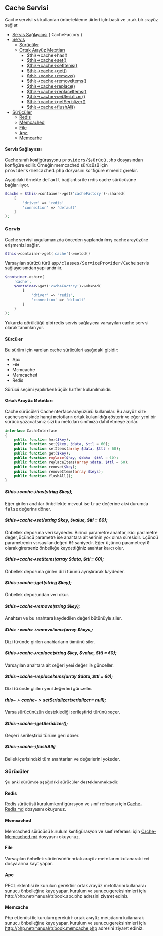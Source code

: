
## Cache Servisi

Cache servisi sık kullanılan önbellekleme türleri için basit ve ortak bir arayüz sağlar.

<ul>
<li><a href="#service-provider">Servis Sağlayıcısı</a> ( CacheFactory )</li>
<li>
    <a href="#service">Servis</a>
    <ul>
        <li><a href="#cache-drivers">Sürücüler</a></li>
        <li>
            <a href="#interface">Ortak Arayüz Metotları</a>
            <ul>
                <li><a href="#common-has">$this->cache->has()</a></li>
                <li><a href="#common-set">$this->cache->set()</a></li>
                <li><a href="#common-setItems">$this->cache->setItems()</a></li>
                <li><a href="#common-get">$this->cache->get()</a></li>
                <li><a href="#common-remove">$this->cache->remove()</a></li>
                <li><a href="#common-removeItems">$this->cache->removeItems()</a></li>
                <li><a href="#common-replace">$this->cache->replace()</a></li>
                <li><a href="#common-replaceItems">$this->cache->replaceItems()</a></li>
                <li><a href="#common-setSerializer">$this->cache->setSerializer()</a></li>
                <li><a href="#common-getSerializer">$this->cache->getSerializer()</a></li>
                <li><a href="#common-flushAll">$this->cache->flushAll()</a></li>
            </ul>
        </li>
    </ul>
</li>

<li>
    <a href="#drivers">Sürücüler</a>
    <ul>
        <li><a href="#redis">Redis</a></li>
        <li><a href="#memcached">Memcached</a></li>
        <li><a href="#file">File</a></li>
        <li><a href="#file">Apc</a></li>
        <li><a href="#memcache">Memcache</a></li>
    </ul>
</li>

</ul>

<a name="service-provider"></a>

#### Servis Sağlayıcısı

Cache sınıfı konfigürasyonu <kbd>providers/$sürücü.php</kbd> dosyasından konfigüre edilir. Örneğin memcached sürücüsü için <kbd>providers/memcached.php</kbd> dosyasını konfigüre etmeniz gerekir.

Aşağıdaki örnekte <kbd>default</kbd> bağlantısı ile redis cache sürücüsüne bağlanılıyor.

```php
$cache = $this->container->get('cacheFactory')->shared(
    [
        'driver' => 'redis'
        'connection' => 'default'
    ]
);
```

<a name="service"></a>

### Servis

Cache servisi uygulamanızda önceden yapılandırılmış cache arayüzüne erişmenizi sağlar.

```php
$this->container->get('cache')->metod();
```

Varsayılan sürücü türü <kbd>app/classes/ServiceProvider/Cache</kbd> servis sağlayıcısından yapılandırılır.

```php
$container->share(
    'cache',
    $container->get('cacheFactory')->shared(
        [
            'driver' => 'redis',
            'connection' => 'default'
        ]
    )
);
```

Yukarıda görüldüğü gibi redis servis sağlayıcısı varsayılan cache servisi olarak tanımlanıyor.


<a name="cache-drivers"></a>

#### Sürcüler

Bu sürüm için varolan cache sürücüleri aşağıdaki gibidir:

* Apc
* File
* Memcache
* Memcached
* Redis

Sürücü seçimi yapılırken küçük harfler kullanılmalıdır.

<a name="interface"></a>

#### Ortak Arayüz Metotları

Cache sürücüleri CacheInterface arayüzünü kullanırlar. Bu arayüz size cache servisinde hangi metotların ortak kullanıldığı gösterir ve eğer yeni bir sürücü yazacaksınız sizi bu metotları sınıfınıza dahil etmeye zorlar.

```php
interface CacheInterface
{
    public function has($key);
    public function set($key, $data, $ttl = 60);
    public function setItems(array $data, $ttl = 60);
    public function get($key);
    public function replace($key, $data, $ttl = 60);
    public function replaceItems(array $data, $ttl = 60);
    public function remove($key);
    public function removeItems(array $keys);
    public function flushAll();
}
```

<a name="common-has"></a>

##### $this->cache->has(string $key);

Eğer girilen anahtar önbellekte mevcut ise <kbd>true</kbd> değerine aksi durumda <kbd>false</kbd> değerine döner.

<a name="common-set"></a>

##### $this->cache->set(string $key, $value, $ttl = 60);

Önbellek deposuna veri kaydeder. Birinci parametre anahtar, ikici parametre değer, üçüncü parametre ise anahtara ait verinin yok olma süresidir. Üçüncü parametrenin varsayılan değeri <kbd>60</kbd> saniyedir. Eğer üçüncü parametreyi <kbd>0</kbd> olarak girerseniz önbelleğe kaydettiğiniz anahtar kalıcı olur.

<a name="common-setItems"></a>

##### $this->cache->setItems(array $data, $ttl = 60);

Önbellek deposuna girilen dizi türünü ayrıştırarak kaydeder. 

<a name="common-get"></a>

##### $this->cache->get(string $key);

Önbellek deposundan veri okur.

<a name="common-remove"></a>

##### $this->cache->remove(string $key);

Anahtarı ve bu anahtara kaydedilen değeri bütünüyle siler.

<a name="common-removeItems"></a>

##### $this->cache->removeItems(array $keys);

Dizi türünde girilen anahtarların tümünü siler.

<a name="common-replace"></a>

##### $this->cache->replace(string $key, $value, $ttl = 60);

Varsayılan anahtara ait değeri yeni değer ile günceller.

<a name="common-replaceItems"></a>

##### $this->cache->replaceItems(array $data, $ttl = 60);

Dizi türünde girilen yeni değerleri günceller.

<a name="common-setSerializer"></a>

##### $this->cache->setSerializer($serializer = null);

Varsa sürücünüzün desteklediği serileştirici türünü seçer.

<a name="common-getSerializer"></a>

##### $this->cache->getSerializer();

Geçerli serileştirici türüne geri döner.

<a name="common-flushAll"></a>

##### $this->cache->flushAll()

Bellek içerisindeki tüm anahtarları ve değerlerini yokeder.


<a name="drivers"></a>

### Sürücüler

Şu anki sürümde aşağıdaki sürücüler desteklenmektedir.

<a name="redis"></a>

#### Redis

Redis sürücüsü kurulum konfigürasyon ve sınıf referansı için [Cache-Redis.md](Cache-Redis.md) dosyasını okuyunuz.

<a name="memcached"></a>

#### Memcached

Memcached sürücüsü kurulum konfigürasyon ve sınıf referansı için [Cache-Memcached.md](Cache-Memcached.md) dosyasını okuyunuz.

<a name="file"></a>

#### File

Varsayılan önbellek sürücüsüdür ortak arayüz metotlarını kullanarak text dosyalarına kayıt yapar.

<a name="apc"></a>

#### Apc

PECL eklentisi ile kurulum gerektirir ortak arayüz metotlarını kullanarak sunucu önbelleğine kayıt yapar. Kurulum ve sunucu gereksinimleri için <a href="http://php.net/manual/tr/book.apc.php">http://php.net/manual/tr/book.apc.php</a> adresini ziyaret ediniz.

<a name="memcache"></a>

#### Memcache

Php eklentisi ile kurulum gerektirir ortak arayüz metotlarını kullanarak sunucu önbelleğine kayıt yapar. Kurulum ve sunucu gereksinimleri için <a href="http://php.net/manual/tr/book.memcache.php">http://php.net/manual/tr/book.memcache.php</a> adresini ziyaret ediniz.
